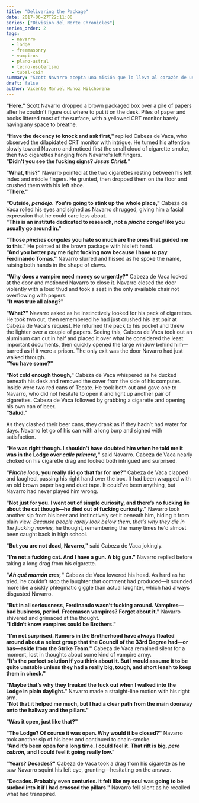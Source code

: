 ```yaml
---
title: "Delivering the Package"
date: 2017-06-27T22:11:00
series: ["Division del Norte Chronicles"]
series_order: 2
tags:
  - navarro
  - lodge
  - freemasonry
  - vampiros
  - plano-astral
  - tecno-esoterismo
  - tubal-cain
summary: "Scott Navarro acepta una misión que lo lleva al corazón de una logia abandonada en calle primera, donde fuerzas astrales y vampíricas aún resguardan un libro ceremonial. Lo que empieza como una entrega termina revelando secretos sobre la guerra entre Atlantis y Mu, entidades interdimensionales y una conspiración masónica de más de 47 años atrapada en el plano. El paquete no era lo importante: lo que despertó al abrirlo sí lo es."
draft: false
author: Vicente Manuel Munoz Milchorena
---
```

**"Here."** Scott Navarro dropped a brown packaged box over a pile of papers after he couldn't figure out where to put it on the desk. Piles of paper and books littered most of the surface, with a yellowed CRT monitor barely having any space to breathe.

**"Have the decency to knock and ask first,"** replied Cabeza de Vaca, who observed the dilapidated CRT monitor with intrigue. He turned his attention slowly toward Navarro and noticed first the small cloud of cigarette smoke, then two cigarettes hanging from Navarro's left fingers.  
**"Didn't you see the fucking signs? *Jesus Christ.*"**

**"What, this?"** Navarro pointed at the two cigarettes resting between his left index and middle fingers. He grunted, then dropped them on the floor and crushed them with his left shoe.  
**"There."**

**"Outside, *pendejo.* You're going to stink up the whole place,"** Cabeza de Vaca rolled his eyes and sighed as Navarro shrugged, giving him a facial expression that he could care less about.  
**"This is an institute dedicated to research, not a *pinche congal* like you usually go around in."**

**"Those *pinches congales* you hate so much are the ones that guided me to this."** He pointed at the brown package with his left hand.  
**"And you better pay me right fucking now because I have to pay Ferdinando Tomas."** Navarro slurred and hissed as he spoke the name, raising both hands in the shape of claws.

**"Why does a vampire need money so urgently?"** Cabeza de Vaca looked at the door and motioned Navarro to close it. Navarro closed the door violently with a loud thud and took a seat in the only available chair not overflowing with papers.  
**"It was true all along?"**

**"What?"** Navarro asked as he instinctively looked for his pack of cigarettes. He took two out, then remembered he had just crushed his last pair at Cabeza de Vaca's request. He returned the pack to his pocket and threw the lighter over a couple of papers. Seeing this, Cabeza de Vaca took out an aluminum can cut in half and placed it over what he considered the least important documents, then quickly opened the large window behind him—barred as if it were a prison. The only exit was the door Navarro had just walked through.  
**"You have some?"**

**"Not cold enough though,"** Cabeza de Vaca whispered as he ducked beneath his desk and removed the cover from the side of his computer. Inside were two red cans of Tecate. He took both out and gave one to Navarro, who did not hesitate to open it and light up another pair of cigarettes. Cabeza de Vaca followed by grabbing a cigarette and opening his own can of beer.  
**"Salud."**

As they clashed their beer cans, they drank as if they hadn’t had water for days. Navarro let go of his can with a long burp and sighed with satisfaction.

**"He was right though. I shouldn’t have doubted him when he told me it was in the Lodge over *calle primera,*"** said Navarro. Cabeza de Vaca nearly choked on his cigarette drag and looked both intrigued and surprised.

**"*Pinche loco,* you really did go that far for me?"** Cabeza de Vaca clapped and laughed, passing his right hand over the box. It had been wrapped with an old brown paper bag and duct tape. It could’ve been anything, but Navarro had never played him wrong.

**"Not just for you. I went out of simple curiosity, and there’s no fucking lie about the cat though—he died out of fucking curiosity."** Navarro took another sip from his beer and instinctively set it beneath him, hiding it from plain view. *Because people rarely look below them, that’s why they die in the fucking movies,* he thought, remembering the many times he'd almost been caught back in high school.

**"But you are not dead, Navarro,"** said Cabeza de Vaca jokingly.

**"I’m not a fucking cat. And I have a gun. A big gun."** Navarro replied before taking a long drag from his cigarette.

**"*Ah qué mamón eres,*"** Cabeza de Vaca lowered his head. As hard as he tried, he couldn’t stop the laughter that comment had produced—it sounded more like a sickly phlegmatic giggle than actual laughter, which had always disgusted Navarro.

**"But in all seriousness, Ferdinando wasn’t fucking around. Vampires—bad business, period. Freemason vampires? Forget about it."** Navarro shivered and grimaced at the thought.  
**"I didn’t know vampires could be Brothers."**

**"I'm not surprised. Rumors in the Brotherhood have always floated around about a select group that the Council of the 33rd Degree had—or has—aside from the Strike Team."** Cabeza de Vaca remained silent for a moment, lost in thoughts about some kind of vampire army.  
**"It's the perfect solution if you think about it. But I would assume it to be quite unstable unless they had a really big, tough, and short leash to keep them in check."**

**"Maybe that’s why they freaked the fuck out when I walked into the Lodge in plain daylight."** Navarro made a straight-line motion with his right arm.  
**"Not that it helped me much, but I had a clear path from the main doorway onto the hallway and the pillars."**

**"Was it open, just like that?"**

**"The Lodge? Of course it was open. Why would it be closed?"** Navarro took another sip of his beer and continued to chain-smoke.  
**"And it’s been open for a long time. I could feel it. That rift is big, *pero cabrón,* and I could feel it going really low."**

**"Years? Decades?"** Cabeza de Vaca took a drag from his cigarette as he saw Navarro squint his left eye, grunting—hesitating on the answer.

**"Decades. Probably even centuries. It felt like my soul was going to be sucked into it if I had crossed the pillars."** Navarro fell silent as he recalled what had transpired.
